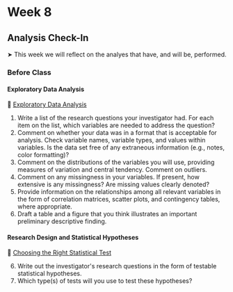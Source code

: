 # Week 8

## Analysis Check-In

&#x27A4; This week we will reflect on the analyes that have, and will be, performed.  

### Before Class

#### Exploratory Data Analysis

📖 [Exploratory Data Analysis](https://r4ds.had.co.nz/exploratory-data-analysis.html)

1.  Write a list of the research questions your investigator had. For each item on the list, which variables are needed to address the question?
2. Comment on whether your data was in a format that is acceptable for analysis. Check variable names, variable types, and values within variables. Is the data set free of any extraneous information (e.g., notes, color formatting)?
3. Comment on the distributions of the variables you will use, providing measures of variation and central tendency. Comment on outliers.
3. Comment on any missingness in your variables. If present, how extensive is any missingness? Are missing values clearly denoted?
4. Provide information on the relationships among all relevant variables in the form of correlation matrices, scatter plots, and contingency tables, where appropriate. 
5. Draft a table and a figure that you think illustrates an important preliminary descriptive finding.


#### Research Design and Statistical Hypotheses
📖 [Choosing the Right Statistical Test](https://onlinelibrary.wiley.com/doi/full/10.5694/mja17.00422)

6. Write out the investigator's research questions in the form of testable statistical hypotheses.
7. Which type(s) of tests will you use to test these hypotheses?



